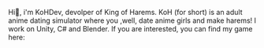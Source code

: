 Hi👋, i'm KoHDev, devolper of King of Harems. KoH (for short) is an adult anime dating simulator where you ,well, date anime girls and make harems!
I work on Unity, C# and Blender. If you are interested, you can find my game here:  

<!---
KoHDev/KoHDev is a ✨ special ✨ repository because its `README.md` (this file) appears on your GitHub profile.
You can click the Preview link to take a look at your changes.
--->
